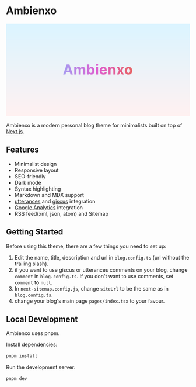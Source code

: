 # Ambienxo

![Ambienxo](https://raw.githubusercontent.com/blurfx/ambienxo/static/thumbnail.png)

Ambienxo is a modern personal blog theme for minimalists built on top of [Next.js](https://nextjs.org/).

## Features

- Minimalist design
- Responsive layout
- SEO-friendly
- Dark mode
- Syntax highlighting
- Markdown and MDX support
- [utterances](https://utteranc.es/) and [giscus](https://giscus.app/) integration
- [Google Analytics](https://analytics.google.com) integration
- RSS feed(xml, json, atom) and Sitemap
 
## Getting Started

Before using this theme, there are a few things you need to set up:

1. Edit the name, title, description and url in `blog.config.ts` (url without the trailing slash).
2. if you want to use giscus or utterances comments on your blog, change `comment` in `blog.config.ts`. If you don't want to use comments, set `comment` to `null`.
3. In `next-sitemap.config.js`, change `siteUrl` to be the same as in `blog.config.ts`.
4. change your blog's main page `pages/index.tsx` to your favour.

## Local Development

Ambienxo uses pnpm.

Install dependencies:
```bash
pnpm install
```

Run the development server:
```bash
pnpm dev
```